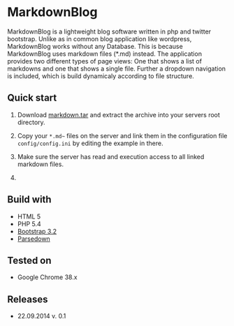 # MarkdownBlog

MarkdownBlog is a lightweight blog software written in php and twitter bootstrap. Unlike as in common blog application like wordpress, MarkdownBlog works without any Database. This is because MarkdownBlog uses markdown files (*.md) instead. The application provides two different types of page views: One that shows a list of markdowns and one that shows a single file. Further a dropdown navigation is included, which is build dynamicaly according to file structure.


## Quick start

1. Download [markdown.tar](https://github.com/phgamper/markdown_blog/releases) and extract the archive into your servers root directory.

2. Copy your `*.md~` files on the server and link them in the configuration file `config/config.ini` by editing the example in there. 

3. Make sure the server has read and execution access to all linked markdown files.

4.  


## Build with

- HTML 5
- PHP 5.4
- [Bootstrap 3.2](http://getbootstrap.com/)
- [Parsedown](http://parsedown.org)

## Tested on

- Google Chrome 38.x


## Releases

- 22.09.2014  v. 0.1

